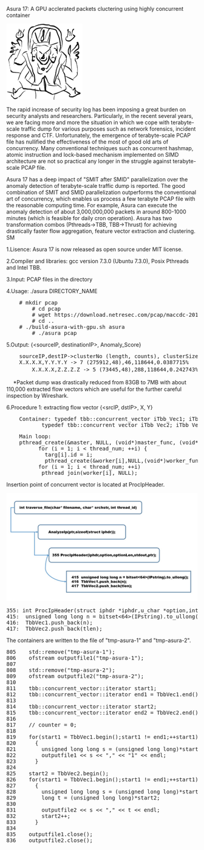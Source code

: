 Asura 17: A GPU acclerated packets cluctering using highly concurrent container<br> 

<img src="asura17.jpeg" width=200 height=200>

The rapid increase of security log has been imposing a great burden on security analysts and researchers. Particularly, in the recent several years, we are facing more and more the situation in which we cope with terabyte-scale traffic dump for various purposes such as network forensics, incident response and CTF. Unfortunately, the emergence of terabyte-scale PCAP file has nullified the effectiveness of the most of good old arts of concurrency. Many conventional techniques such as concurrent hashmap, atomic instruction and lock-based mechanism implemented on SIMD architecture are not so practical any longer in the struggle against terabyte-scale PCAP file.

  Asura 17 has a deep impact of "SMIT after SMID" parallelization over the anomaly detection of terabyte-scale traffic dump is reported. The good combination of SMIT and SMID parallelization outperforms the conventional art of concurrency, which enables us process a few terabyte PCAP file with the reasonable computing time.  For example, Asura can execute the anomaly detection of about 3,000,000,000 packets in around 800-1000 minutes (which is feasible for daily cron operation). Asura has two transformation combos (Pthreads→TBB, TBB→Thrust) for achieving drastically faster flow aggregation, feature vector extraction and clustering. SM

1.Lisence: Asura 17 is now released as open source under MIT license. 

2.Compiler and libraries: gcc version 7.3.0 (Ubuntu 7.3.0), Posix Pthreads and Intel TBB.

3.Input: PCAP files in the directory 

4.Usage: ./asura DIRECTORY_NAME

<pre>
	# mkdir pcap
        # cd pcap 
        # wget https://download.netresec.com/pcap/maccdc-2012/maccdc2012_*.pcap.gz
        # cd ..
	# ./build-asura-with-gpu.sh asura
        # ./asura pcap
</pre>

5.Output: {<sourceIP, destinationIP>, Anomaly_Score}

<pre>
	sourceIP,destIP->clusterNo (length, counts), clusterSize, AllSize, Anomaly_score(%)
	X.X.X.X,Y.Y.Y.Y -> 7 (275912,48),46,118644,0.0387715%
　　　   X.X.X.X,Z.Z.Z.Z -> 5 (73445,48),288,118644,0.242743%
</pre>
　
*Packet dump was drastically reduced from 83GB to 7MB with about 110,000 extracted flow vectors which are useful for the further careful inspection by Wireshark.

6.Procedure 1: extracting flow vector {<srcIP, dstIP>, X, Y}
<pre>
	Container: typedef tbb::concurrent_vector<unsigned long long> iTbb_Vec1; iTbb_Vec1 TbbVec1;
		   typedef tbb::concurrent_vector<long> iTbb_Vec2; iTbb_Vec2 TbbVec2;
</pre>

<pre>
	Main loop: 
  	pthread_create(&master, NULL, (void*)master_func, (void*)&targ[0]);
    	  for (i = 1; i < thread_num; ++i) { 
        	targ[i].id = i;
       		pthread_create(&worker[i],NULL,(void*)worker_func,(void*)&targ[i]); }
    	  for (i = 1; i < thread_num; ++i) 
 	       pthread_join(worker[i], NULL);
</pre>

Insertion point of concurrent vector is located at ProcIpHeader.

<img src="asura17-procs.jpg">

<pre>
355: int ProcIpHeader(struct iphdr *iphdr,u_char *option,int optionLen,FILE *fp,u_char*ptr)
415:  unsigned long long n = bitset<64>(IPstring).to_ullong();
416:  TbbVec1.push_back(n);
417:  TbbVec2.push_back(tlen);
</pre>

The containers are written to the file of "tmp-asura-1" and "tmp-asura-2".

<pre>
805    std::remove("tmp-asura-1");                                                                                        
806    ofstream outputfile1("tmp-asura-1");                                                                               
807                                                                                                                       
808    std::remove("tmp-asura-2");                                                                                        
809    ofstream outputfile2("tmp-asura-2");                                                                               
810                                                                                                                       
811    tbb::concurrent_vector<unsigned long long>::iterator start1;                                                       
812    tbb::concurrent_vector<unsigned long long>::iterator end1 = TbbVec1.end();                                         
813                                                                                                                       
814    tbb::concurrent_vector<long>::iterator start2;                                                                     
815    tbb::concurrent_vector<long>::iterator end2 = TbbVec2.end();                                                       
816                                                                                                                       
817    // counter = 0;                            
818                                                                                                                       
819    for(start1 = TbbVec1.begin();start1 != end1;++start1)                                                              
820      {                                                                                                                
821        unsigned long long s = (unsigned long long)*start1;                                                            
822        outputfile1 << s << "," << "1" << endl;                                                                        
823      }                                                                                                                
824                                                                                                                       
825    start2 = TbbVec2.begin();                                                                                          
826    for(start1 = TbbVec1.begin();start1 != end1;++start1)                                                              
827      {                                                                                                                
828        unsigned long long s = (unsigned long long)*start1;                                                            
829        long t = (unsigned long long)*start2;                                                                          
830                                                                                                                       
831        outputfile2 << s << "," << t << endl;     
832        start2++;                                                                                                      
833      }                                                                                                                
834                                                                                                                       
835    outputfile1.close();                                                                                               
836    outputfile2.close();    
</pre>
